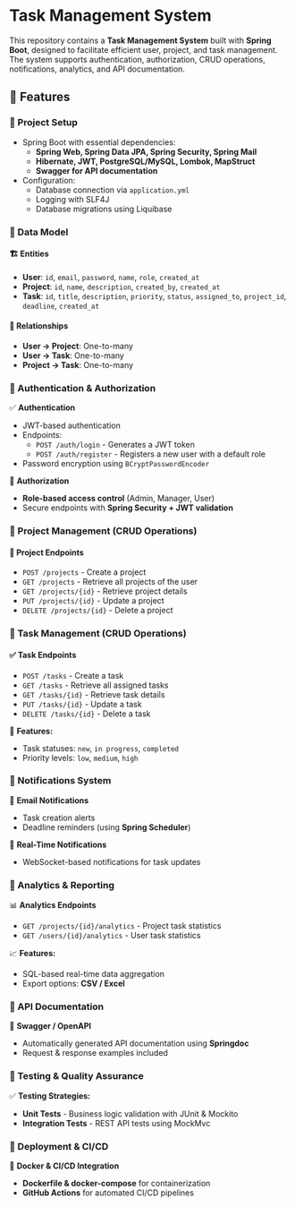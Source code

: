 # Task Management System

This repository contains a **Task Management System** built with **Spring Boot**, designed to facilitate efficient user, project, and task management. The system supports authentication, authorization, CRUD operations, notifications, analytics, and API documentation.

## 🚀 Features

### 🔹 Project Setup
- Spring Boot with essential dependencies:
  - **Spring Web, Spring Data JPA, Spring Security, Spring Mail**
  - **Hibernate, JWT, PostgreSQL/MySQL, Lombok, MapStruct**
  - **Swagger for API documentation**
- Configuration:
  - Database connection via `application.yml`
  - Logging with SLF4J
  - Database migrations using Liquibase

### 🔹 Data Model
#### 🏗️ Entities
- **User**: `id`, `email`, `password`, `name`, `role`, `created_at`
- **Project**: `id`, `name`, `description`, `created_by`, `created_at`
- **Task**: `id`, `title`, `description`, `priority`, `status`, `assigned_to`, `project_id`, `deadline`, `created_at`

#### 🔗 Relationships
- **User → Project**: One-to-many
- **User → Task**: One-to-many
- **Project → Task**: One-to-many

### 🔹 Authentication & Authorization
✅ **Authentication**
- JWT-based authentication
- Endpoints:
  - `POST /auth/login` - Generates a JWT token
  - `POST /auth/register` - Registers a new user with a default role
- Password encryption using `BCryptPasswordEncoder`

🔐 **Authorization**
- **Role-based access control** (Admin, Manager, User)
- Secure endpoints with **Spring Security + JWT validation**

### 🔹 Project Management (CRUD Operations)
#### 📂 **Project Endpoints**
- `POST /projects` - Create a project
- `GET /projects` - Retrieve all projects of the user
- `GET /projects/{id}` - Retrieve project details
- `PUT /projects/{id}` - Update a project
- `DELETE /projects/{id}` - Delete a project

### 🔹 Task Management (CRUD Operations)
#### ✅ **Task Endpoints**
- `POST /tasks` - Create a task
- `GET /tasks` - Retrieve all assigned tasks
- `GET /tasks/{id}` - Retrieve task details
- `PUT /tasks/{id}` - Update a task
- `DELETE /tasks/{id}` - Delete a task

📌 **Features:**
- Task statuses: `new`, `in progress`, `completed`
- Priority levels: `low`, `medium`, `high`

### 🔹 Notifications System
📧 **Email Notifications**
- Task creation alerts
- Deadline reminders (using **Spring Scheduler**)

📡 **Real-Time Notifications**
- WebSocket-based notifications for task updates

### 🔹 Analytics & Reporting
📊 **Analytics Endpoints**
- `GET /projects/{id}/analytics` - Project task statistics
- `GET /users/{id}/analytics` - User task statistics

📈 **Features:**
- SQL-based real-time data aggregation
- Export options: **CSV / Excel**

### 🔹 API Documentation
📌 **Swagger / OpenAPI**
- Automatically generated API documentation using **Springdoc**
- Request & response examples included

### 🔹 Testing & Quality Assurance
✅ **Testing Strategies:**
- **Unit Tests** - Business logic validation with JUnit & Mockito
- **Integration Tests** - REST API tests using MockMvc

### 🔹 Deployment & CI/CD
🚀 **Docker & CI/CD Integration**
- **Dockerfile & docker-compose** for containerization
- **GitHub Actions** for automated CI/CD pipelines

